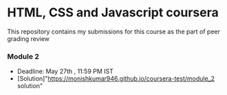 # HTML, CSS and Javascript  coursera 

This repository contains my submissions for this course as the part of peer grading review

### Module 2
* Deadline: May 27th , 11:59 PM IST
* [Solution]"https://monishkumar946.github.io/coursera-test/module_2 solution"
